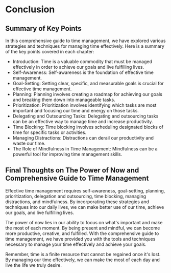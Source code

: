 # Conclusion

Summary of Key Points
---------------------

In this comprehensive guide to time management, we have explored various strategies and techniques for managing time effectively. Here is a summary of the key points covered in each chapter:

* Introduction: Time is a valuable commodity that must be managed effectively in order to achieve our goals and live fulfilling lives.
* Self-Awareness: Self-awareness is the foundation of effective time management.
* Goal-Setting: Setting clear, specific, and measurable goals is crucial for effective time management.
* Planning: Planning involves creating a roadmap for achieving our goals and breaking them down into manageable tasks.
* Prioritization: Prioritization involves identifying which tasks are most important and focusing our time and energy on those tasks.
* Delegating and Outsourcing Tasks: Delegating and outsourcing tasks can be an effective way to manage time and increase productivity.
* Time Blocking: Time blocking involves scheduling designated blocks of time for specific tasks or activities.
* Managing Distractions: Distractions can derail our productivity and waste our time.
* The Role of Mindfulness in Time Management: Mindfulness can be a powerful tool for improving time management skills.

Final Thoughts on The Power of Now and Comprehensive Guide to Time Management
-----------------------------------------------------------------------------

Effective time management requires self-awareness, goal-setting, planning, prioritization, delegation and outsourcing, time blocking, managing distractions, and mindfulness. By incorporating these strategies and techniques into our daily lives, we can make better use of our time, achieve our goals, and live fulfilling lives.

The power of now lies in our ability to focus on what's important and make the most of each moment. By being present and mindful, we can become more productive, creative, and fulfilled. With the comprehensive guide to time management, we have provided you with the tools and techniques necessary to manage your time effectively and achieve your goals.

Remember, time is a finite resource that cannot be regained once it's lost. By managing our time effectively, we can make the most of each day and live the life we truly desire.